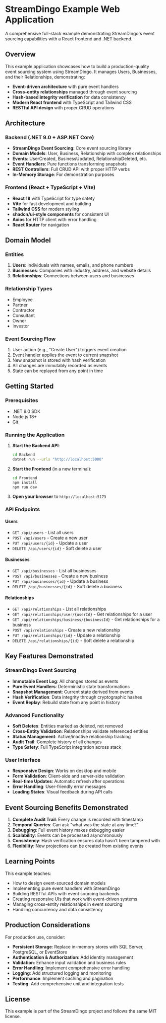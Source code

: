 # StreamDingo Example Web Application

A comprehensive full-stack example demonstrating StreamDingo's event sourcing capabilities with a React frontend and .NET backend.

## Overview

This example application showcases how to build a production-quality event sourcing system using StreamDingo. It manages Users, Businesses, and their Relationships, demonstrating:

- **Event-driven architecture** with pure event handlers
- **Cross-entity relationships** managed through event sourcing
- **Hash-based integrity verification** for data consistency
- **Modern React frontend** with TypeScript and Tailwind CSS
- **RESTful API design** with proper CRUD operations

## Architecture

### Backend (.NET 9.0 + ASP.NET Core)
- **StreamDingo Event Sourcing**: Core event sourcing library
- **Domain Models**: User, Business, Relationship with complex relationships
- **Events**: UserCreated, BusinessUpdated, RelationshipDeleted, etc.
- **Event Handlers**: Pure functions transforming snapshots
- **REST Controllers**: Full CRUD API with proper HTTP verbs
- **In-Memory Storage**: For demonstration purposes

### Frontend (React + TypeScript + Vite)
- **React 18** with TypeScript for type safety
- **Vite** for fast development and building  
- **Tailwind CSS** for modern styling
- **shadcn/ui-style components** for consistent UI
- **Axios** for HTTP client with error handling
- **React Router** for navigation

## Domain Model

### Entities
1. **Users**: Individuals with names, emails, and phone numbers
2. **Businesses**: Companies with industry, address, and website details  
3. **Relationships**: Connections between users and businesses

### Relationship Types
- Employee
- Partner  
- Contractor
- Consultant
- Owner
- Investor

### Event Sourcing Flow
1. User action (e.g., "Create User") triggers event creation
2. Event handler applies the event to current snapshot
3. New snapshot is stored with hash verification
4. All changes are immutably recorded as events
5. State can be replayed from any point in time

## Getting Started

### Prerequisites
- .NET 9.0 SDK
- Node.js 18+ 
- Git

### Running the Application

1. **Start the Backend API**:
   ```bash
   cd Backend
   dotnet run --urls "http://localhost:5000"
   ```

2. **Start the Frontend** (in a new terminal):
   ```bash
   cd Frontend  
   npm install
   npm run dev
   ```

3. **Open your browser** to `http://localhost:5173`

### API Endpoints

#### Users
- `GET /api/users` - List all users
- `POST /api/users` - Create a new user
- `PUT /api/users/{id}` - Update a user
- `DELETE /api/users/{id}` - Soft delete a user

#### Businesses  
- `GET /api/businesses` - List all businesses
- `POST /api/businesses` - Create a new business
- `PUT /api/businesses/{id}` - Update a business
- `DELETE /api/businesses/{id}` - Soft delete a business

#### Relationships
- `GET /api/relationships` - List all relationships
- `GET /api/relationships/user/{userId}` - Get relationships for a user
- `GET /api/relationships/business/{businessId}` - Get relationships for a business
- `POST /api/relationships` - Create a new relationship
- `PUT /api/relationships/{id}` - Update a relationship
- `DELETE /api/relationships/{id}` - Soft delete a relationship

## Key Features Demonstrated

### StreamDingo Event Sourcing
- **Immutable Event Log**: All changes stored as events
- **Pure Event Handlers**: Deterministic state transformations
- **Snapshot Management**: Current state derived from events
- **Hash Verification**: Data integrity through cryptographic hashes
- **Event Replay**: Rebuild state from any point in history

### Advanced Functionality
- **Soft Deletes**: Entities marked as deleted, not removed
- **Cross-Entity Validation**: Relationships validate referenced entities
- **Status Management**: Active/inactive relationship tracking
- **Audit Trail**: Complete history of all changes
- **Type Safety**: Full TypeScript integration across stack

### User Interface
- **Responsive Design**: Works on desktop and mobile
- **Form Validation**: Client-side and server-side validation
- **Real-time Updates**: Automatic refresh after operations
- **Error Handling**: User-friendly error messages
- **Loading States**: Visual feedback during API calls

## Event Sourcing Benefits Demonstrated

1. **Complete Audit Trail**: Every change is recorded with timestamp
2. **Temporal Queries**: Can ask "what was the state at any time?"  
3. **Debugging**: Full event history makes debugging easier
4. **Scalability**: Events can be processed asynchronously
5. **Consistency**: Hash verification ensures data hasn't been tampered with
6. **Flexibility**: New projections can be created from existing events

## Learning Points

This example teaches:
- How to design event-sourced domain models
- Implementing pure event handlers with StreamDingo
- Building RESTful APIs with event sourcing backends
- Creating responsive UIs that work with event-driven systems
- Managing cross-entity relationships in event sourcing
- Handling concurrency and data consistency

## Production Considerations

For production use, consider:
- **Persistent Storage**: Replace in-memory stores with SQL Server, PostgreSQL, or EventStore
- **Authentication & Authorization**: Add identity management
- **Validation**: Enhance input validation and business rules
- **Error Handling**: Implement comprehensive error handling
- **Logging**: Add structured logging and monitoring
- **Performance**: Implement caching and pagination
- **Testing**: Add comprehensive unit and integration tests

## License

This example is part of the StreamDingo project and follows the same MIT license.